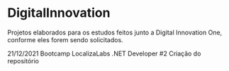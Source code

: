 # DigitalInnovation
Projetos elaborados para os estudos feitos junto a Digital Innovation One, conforme eles forem sendo solicitados.

21/12/2021
Bootcamp LocalizaLabs .NET Developer #2
Criação do repositório
